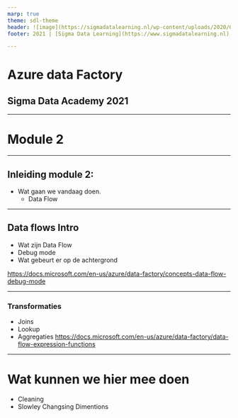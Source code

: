 ```yaml
---
marp: true
theme: sdl-theme
header: ![image](https://sigmadatalearning.nl/wp-content/uploads/2020/06/sigmadatalearninglogo-300x77.jpg) 
footer: 2021 | [Sigma Data Learning](https://www.sigmadatalearning.nl)

---
```

<!-- paginate: false -->

#  Azure data Factory
## Sigma Data Academy 2021

---
<!-- paginate: true -->


# Module 2
---
## Inleiding module 2: 
* Wat gaan we vandaag doen.
	* Data Flow

---
## Data flows Intro

* Wat zijn Data Flow
* Debug mode
* Wat gebeurt er op de achtergrond

https://docs.microsoft.com/en-us/azure/data-factory/concepts-data-flow-debug-mode

---
### Transformaties
* Joins
* Lookup
* Aggregaties
https://docs.microsoft.com/en-us/azure/data-factory/data-flow-expression-functions

---
# Wat kunnen we hier mee doen

* Cleaning
* Slowley Changsing Dimentions


